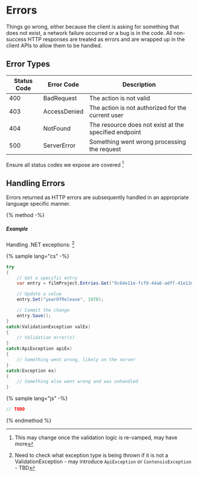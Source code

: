 # Errors

Things go wrong, either because the client is asking for something that does not exist, a network failure occurred or a bug is in the code. All non-success HTTP responses are treated as errors and are wrapped up in the client APIs to allow them to be handled.

## Error Types

| Status Code | Error Code | Description |
| ----------- | -------------- | ----------- |
| 400 | BadRequest | The action is not valid |
| 403 | AccessDenied | The action is not authorized for the current user |
| 404| NotFound | The resource does not exist at the specified endpoint |
| 500 | ServerError | Something went wrong processing the request |

Ensure all status codes we expose are covered [^2]

## Handling Errors

Errors returned as HTTP errors are subsequently handled in an appropriate language specific manner.

{% method -%}
##### Example

Handling .NET exceptions: [^1]

{% sample lang="cs" -%}
```cs
try
{
    // Get a specific entry
    var entry = filmProject.Entries.Get("9c64e11e-fcf0-44a6-adff-41e13de15515");

    // Update a value
    entry.Set("yearOfRelease", 1978);

    // Commit the change
    entry.Save();
}
catch(ValidationException valEx)
{
    // Validation error(s)
}
catch(ApiException apiEx)
{
    // Something went wrong, likely on the server
}
catch(Exception ex)
{
    // Something else went wrong and was unhandled
}
```

{% sample lang="js" -%}
```js
// TODO
```

{% endmethod %}


[^1]: Need to check what exception type is being thrown if it is not a ValidationException - may introduce `ApiException` or `ContensisException` - TBD

[^2]: This may change once the validation logic is re-vamped, may have more
